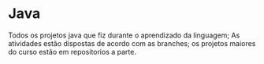 # Java
Todos os projetos java que fiz durante o aprendizado da linguagem;
As atividades estão dispostas de acordo com as branches;
os projetos maiores do curso estão em repositorios a parte.
